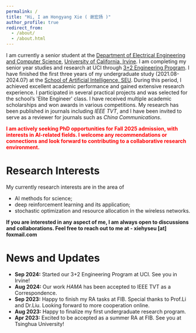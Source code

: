 ```yaml
---
permalink: /
title: "Hi, I am Hongyang Xie ( 谢宏扬 )"
author_profile: true
redirect_from: 
  - /about/
  - /about.html
---
```


I am currently a senior student at the [Department of Electrical Engineering and Computer Science](https://engineering.uci.edu/dept/eecs), [University of California, Irvine](https://www.uci.edu). I am completing my senior year studies and research at UCI through [3+2 Engineering Program](https://sites.uci.edu/engr32/). I have finished the first three years of my undergraduate study (2021.08-2024.07) at the [School of Artificial Intelligence, SEU](https://cse.seu.edu.cn). During this period, I achieved excellent academic performance and gained extensive research experience. I participated in several practical projects and was selected for the school’s 'Elite Engineer' class. I have received multiple academic scholarships and won awards in various competitions. My research has been published in journals including *IEEE TVT*, and I have been invited to serve as a reviewer for journals such as *China Communications*. 

<span style="color:red; font-weight:bold;">I am actively seeking PhD opportunities for Fall 2025 admission, with interests in AI-related fields. I welcome any recommendations or connections and look forward to contributing to a collaborative research environment.</span>

Research Interests
======
My currently research interests are in the area of 
- AI methods for science;
- deep reinforcement learning and its application;
- stochastic optimization and resource allocation in the wireless networks.

**If you are interested in any aspect of me, I am always open to discussions and collaborations. Feel free to reach out to me at - xiehyseu [at] foxmail.com** 

News and Updates
======
- **Sep 2024:** Started our 3+2 Engineering Program at UCI. See you in Irvine!
- **Aug 2024:** Our work *HAMA* has been accepted to IEEE TVT as a Correspondence.
- **Sep 2023:** Happy to finish my RA tasks at FIB. Special thanks to Prof.Li and Dr.Liu. Looking forward to more cooperation online.
- **Aug 2023:** Happy to finalize my first undergraduate research program.
- **Apr 2023:** Excited to be accepted as a summer RA at FIB. See you at Tsinghua University!
